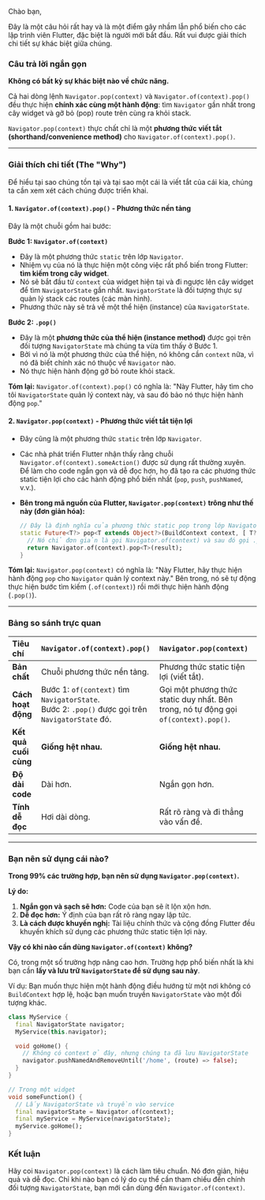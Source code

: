 Chào bạn,

Đây là một câu hỏi rất hay và là một điểm gây nhầm lẫn phổ biến cho các lập trình viên Flutter, đặc biệt là người mới bắt đầu. Rất vui được giải thích chi tiết sự khác biệt giữa chúng.

### Câu trả lời ngắn gọn

**Không có bất kỳ sự khác biệt nào về chức năng.**

Cả hai dòng lệnh `Navigator.pop(context)` và `Navigator.of(context).pop()` đều thực hiện **chính xác cùng một hành động**: tìm `Navigator` gần nhất trong cây widget và gỡ bỏ (pop) route trên cùng ra khỏi stack.

`Navigator.pop(context)` thực chất chỉ là một **phương thức viết tắt (shorthand/convenience method)** cho `Navigator.of(context).pop()`.

---

### Giải thích chi tiết (The "Why")

Để hiểu tại sao chúng tồn tại và tại sao một cái là viết tắt của cái kia, chúng ta cần xem xét cách chúng được triển khai.

#### 1. `Navigator.of(context).pop()` - Phương thức nền tảng

Đây là một chuỗi gồm hai bước:

**Bước 1: `Navigator.of(context)`**
*   Đây là một phương thức `static` trên lớp `Navigator`.
*   Nhiệm vụ của nó là thực hiện một công việc rất phổ biến trong Flutter: **tìm kiếm trong cây widget**.
*   Nó sẽ bắt đầu từ `context` của widget hiện tại và đi ngược lên cây widget để tìm `NavigatorState` gần nhất. `NavigatorState` là đối tượng thực sự quản lý stack các routes (các màn hình).
*   Phương thức này sẽ trả về một thể hiện (instance) của `NavigatorState`.

**Bước 2: `.pop()`**
*   Đây là một **phương thức của thể hiện (instance method)** được gọi trên đối tượng `NavigatorState` mà chúng ta vừa tìm thấy ở Bước 1.
*   Bởi vì nó là một phương thức của thể hiện, nó không cần `context` nữa, vì nó đã biết chính xác nó thuộc về `Navigator` nào.
*   Nó thực hiện hành động gỡ bỏ route khỏi stack.

**Tóm lại:** `Navigator.of(context).pop()` có nghĩa là: "Này Flutter, hãy tìm cho tôi `NavigatorState` quản lý context này, và sau đó bảo nó thực hiện hành động `pop`."

#### 2. `Navigator.pop(context)` - Phương thức viết tắt tiện lợi

*   Đây cũng là một phương thức `static` trên lớp `Navigator`.
*   Các nhà phát triển Flutter nhận thấy rằng chuỗi `Navigator.of(context).someAction()` được sử dụng rất thường xuyên. Để làm cho code ngắn gọn và dễ đọc hơn, họ đã tạo ra các phương thức static tiện lợi cho các hành động phổ biến nhất (`pop`, `push`, `pushNamed`, v.v.).

*   **Bên trong mã nguồn của Flutter, `Navigator.pop(context)` trông như thế này (đơn giản hóa):**

    ```dart
    // Đây là định nghĩa của phương thức static pop trong lớp Navigator
    static Future<T?> pop<T extends Object?>(BuildContext context, [ T? result ]) {
      // Nó chỉ đơn giản là gọi Navigator.of(context) và sau đó gọi .pop()
      return Navigator.of(context).pop<T>(result);
    }
    ```

**Tóm lại:** `Navigator.pop(context)` có nghĩa là: "Này Flutter, hãy thực hiện hành động `pop` cho `Navigator` quản lý context này." Bên trong, nó sẽ tự động thực hiện bước tìm kiếm (`.of(context)`) rồi mới thực hiện hành động (`.pop()`).

---

### Bảng so sánh trực quan

| Tiêu chí | `Navigator.of(context).pop()` | `Navigator.pop(context)` |
| :--- | :--- | :--- |
| **Bản chất** | Chuỗi phương thức nền tảng. | Phương thức static tiện lợi (viết tắt). |
| **Cách hoạt động** | Bước 1: `of(context)` tìm `NavigatorState`. <br> Bước 2: `.pop()` được gọi trên `NavigatorState` đó. | Gọi một phương thức static duy nhất. Bên trong, nó tự động gọi `of(context).pop()`. |
| **Kết quả cuối cùng** | **Giống hệt nhau.** | **Giống hệt nhau.** |
| **Độ dài code** | Dài hơn. | Ngắn gọn hơn. |
| **Tính dễ đọc** | Hơi dài dòng. | Rất rõ ràng và đi thẳng vào vấn đề. |

---

### Bạn nên sử dụng cái nào?

**Trong 99% các trường hợp, bạn nên sử dụng `Navigator.pop(context)`.**

**Lý do:**
1.  **Ngắn gọn và sạch sẽ hơn:** Code của bạn sẽ ít lộn xộn hơn.
2.  **Dễ đọc hơn:** Ý định của bạn rất rõ ràng ngay lập tức.
3.  **Là cách được khuyến nghị:** Tài liệu chính thức và cộng đồng Flutter đều khuyến khích sử dụng các phương thức static tiện lợi này.

**Vậy có khi nào cần dùng `Navigator.of(context)` không?**

Có, trong một số trường hợp nâng cao hơn. Trường hợp phổ biến nhất là khi bạn cần **lấy và lưu trữ `NavigatorState` để sử dụng sau này**.

Ví dụ: Bạn muốn thực hiện một hành động điều hướng từ một nơi không có `BuildContext` hợp lệ, hoặc bạn muốn truyền `NavigatorState` vào một đối tượng khác.

```dart
class MyService {
  final NavigatorState navigator;
  MyService(this.navigator);

  void goHome() {
    // Không có context ở đây, nhưng chúng ta đã lưu NavigatorState
    navigator.pushNamedAndRemoveUntil('/home', (route) => false);
  }
}

// Trong một widget
void someFunction() {
  // Lấy NavigatorState và truyền vào service
  final navigatorState = Navigator.of(context);
  final myService = MyService(navigatorState);
  myService.goHome();
}
```

### Kết luận

Hãy coi `Navigator.pop(context)` là cách làm tiêu chuẩn. Nó đơn giản, hiệu quả và dễ đọc. Chỉ khi nào bạn có lý do cụ thể cần tham chiếu đến chính đối tượng `NavigatorState`, bạn mới cần dùng đến `Navigator.of(context)`.
